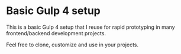 # Basic Gulp 4 setup

This is a basic Gulp 4 setup that I reuse for rapid prototyping in many frontend/backend development projects.

Feel free to clone, customize and use in your projects.

